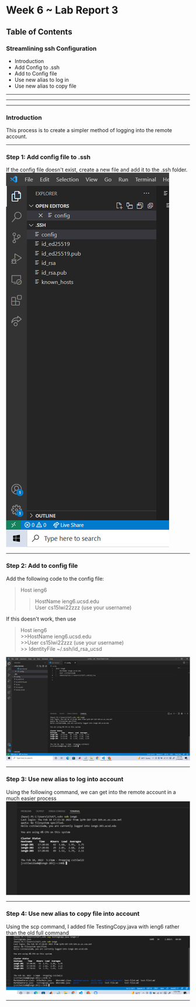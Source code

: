 # **Week 6 ~ Lab Report 3**
## Table of Contents
### Streamlining ssh Configuration
* Introduction
* Add Config to .ssh
* Add to Config file
* Use new alias to log in
* Use new alias to copy file

---
---
---
### Introduction
This process is to create a simpler method of logging into the remote account.

---
### Step 1: Add config file to .ssh
If the config file doesn't exist, create a new file and add it to the .ssh folder.
![Image](adding_config_file.PNG)

---
### Step 2: Add to config file
Add the following code to the config file:
> Host ieng6 <br />
>> HostName ieng6.ucsd.edu <br />
>>User cs15lwi22zzz (use your username)

If this doesn't work, then use
>Host ieng6 <br />
    >>HostName ieng6.ucsd.edu <br />
    >>User cs15lwi22zzz (use your username) <br />
    >>    IdentityFile ~/.ssh/id_rsa_ucsd

![Image](adding_correct_code_to_config.PNG)

---
### Step 3: Use new alias to log into account
Using the following command, we can get into the remote account in a much easier process
![Image](getting_into_account_ieng6.PNG)

---
### Step 4: Use new alias to copy file into account
Using the scp command, I added file TestingCopy.java with ieng6 rather than the old full command
![Image](scp_using_ieng6.PNG)

---
